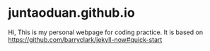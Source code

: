 # juntaoduan.github.io

Hi, 
This is my personal webpage for coding practice. It is based on https://github.com/barryclark/jekyll-now#quick-start


